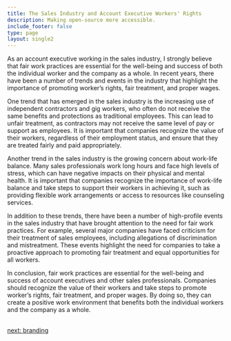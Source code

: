 ```yaml
---
title: The Sales Industry and Account Executive Workers' Rights
description: Making open-source more accessible.
include_footer: false
type: page
layout: single2
---
```



<p>
As an account executive working in the sales industry, I strongly believe that fair work practices are essential for the well-being and success of both the individual worker and the company as a whole. In recent years, there have been a number of trends and events in the industry that highlight the importance of promoting worker’s rights, fair treatment, and proper wages.

One trend that has emerged in the sales industry is the increasing use of independent contractors and gig workers, who often do not receive the same benefits and protections as traditional employees. This can lead to unfair treatment, as contractors may not receive the same level of pay or support as employees. It is important that companies recognize the value of their workers, regardless of their employment status, and ensure that they are treated fairly and paid appropriately.

Another trend in the sales industry is the growing concern about work-life balance. Many sales professionals work long hours and face high levels of stress, which can have negative impacts on their physical and mental health. It is important that companies recognize the importance of work-life balance and take steps to support their workers in achieving it, such as providing flexible work arrangements or access to resources like counseling services.

In addition to these trends, there have been a number of high-profile events in the sales industry that have brought attention to the need for fair work practices. For example, several major companies have faced criticism for their treatment of sales employees, including allegations of discrimination and mistreatment. These events highlight the need for companies to take a proactive approach to promoting fair treatment and equal opportunities for all workers.

In conclusion, fair work practices are essential for the well-being and success of account executives and other sales professionals. Companies should recognize the value of their workers and take steps to promote worker’s rights, fair treatment, and proper wages. By doing so, they can create a positive work environment that benefits both the individual workers and the company as a whole.

<br>
<a href="https://workdojos.com/accountexecutive/branding">next: branding</a>
</p>